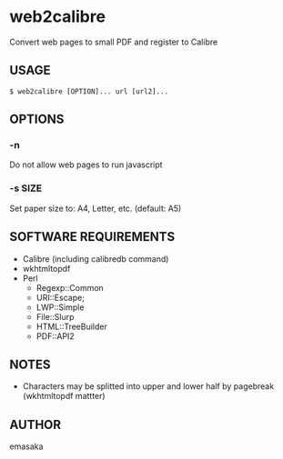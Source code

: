 # web2calibre

Convert web pages to small PDF and register to Calibre

## USAGE

    $ web2calibre [OPTION]... url [url2]...

## OPTIONS

### -n

Do not allow web pages to run javascript

### -s SIZE

Set paper size to: A4, Letter, etc. (default: A5)

## SOFTWARE REQUIREMENTS

- Calibre (including calibredb command)
- wkhtmltopdf
- Perl
    - Regexp::Common
    - URI::Escape;
    - LWP::Simple
    - File::Slurp
    - HTML::TreeBuilder
    - PDF::API2

## NOTES

- Characters may be splitted into upper and lower half by pagebreak
  (wkhtmltopdf mattter)

## AUTHOR

emasaka
